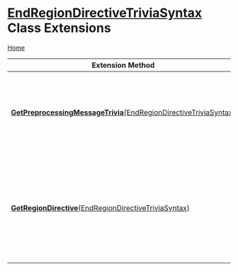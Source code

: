 # [EndRegionDirectiveTriviaSyntax](https://docs.microsoft.com/en-us/dotnet/api/microsoft.codeanalysis.csharp.syntax.endregiondirectivetriviasyntax) Class Extensions

[Home](../../../../../README.md)

| Extension Method | Summary |
| ---------------- | ------- |
| [**GetPreprocessingMessageTrivia**(EndRegionDirectiveTriviaSyntax)](../../../../../Roslynator/CSharp/SyntaxExtensions/GetPreprocessingMessageTrivia/README.md#Roslynator_CSharp_SyntaxExtensions_GetPreprocessingMessageTrivia_Microsoft_CodeAnalysis_CSharp_Syntax_EndRegionDirectiveTriviaSyntax_) | Gets preprocessing message for the specified endregion directive if such message exists\. |
| [**GetRegionDirective**(EndRegionDirectiveTriviaSyntax)](../../../../../Roslynator/CSharp/SyntaxExtensions/GetRegionDirective/README.md) | Returns region directive that is related to the specified endregion directive\. Returns null if no matching region directive is found\. |

